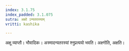 ```yaml
---
index: 3.1.75
index_padded: 3.1.075
sutra: अक्षो ऽन्यतरस्याम्
vritti: kashika

---
```

अक्षू व्याप्तौ। भौवादिकः। अस्मादन्यतरस्यां श्नुप्रत्ययो भवति। अक्ष्णोति, अक्षति।
